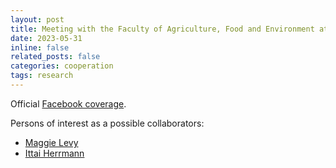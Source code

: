 ```yaml
---
layout: post
title: Meeting with the Faculty of Agriculture, Food and Environment at HUJI/Rehovot.
date: 2023-05-31
inline: false
related_posts: false
categories: cooperation
tags: research
---
```


Official [Facebook coverage](https://www.facebook.com/photo/?fbid=624729809675980&set=a.452216120260684). 

Persons of interest as a possible collaborators: 
* [Maggie Levy](https://plantpathology.agri.huji.ac.il/people/marganit-levy) 
* [Ittai Herrmann](https://plantscience.agri.huji.ac.il/ittai-herrmann)
